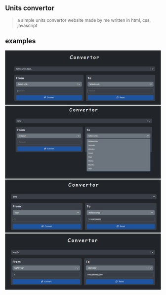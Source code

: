 ## Units convertor

> a simple units convertor website made by me written in html, css, javascript

## examples
![alt text](https://github.com/dev-pengi/Convertor/blob/master/examples/example1.png)
![alt text](https://github.com/dev-pengi/Convertor/blob/master/examples/example2.png)
![alt text](https://github.com/dev-pengi/Convertor/blob/master/examples/example3.png)
![alt text](https://github.com/dev-pengi/Convertor/blob/master/examples/example4.png)
